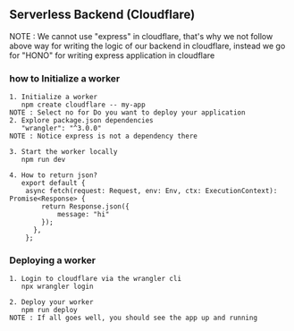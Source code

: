 ## Serverless Backend (Cloudflare)

NOTE : We cannot use "express" in cloudflare, that's why we not follow above way for writing the logic of our backend in cloudflare, instead we go for "HONO" for writing express application in cloudflare

### how to Initialize a worker

    1. Initialize a worker
       npm create cloudflare -- my-app
    NOTE : Select no for Do you want to deploy your application
    2. Explore package.json dependencies
       "wrangler": "^3.0.0"
    NOTE : Notice express is not a dependency there

    3. Start the worker locally
       npm run dev
    
    4. How to return json?
       export default {
	    async fetch(request: Request, env: Env, ctx: ExecutionContext): Promise<Response> {
		    return Response.json({
			    message: "hi"
		    });
	      },
        };


### Deploying a worker

    1. Login to cloudflare via the wrangler cli
       npx wrangler login
    
    2. Deploy your worker
       npm run deploy
    NOTE : If all goes well, you should see the app up and running

